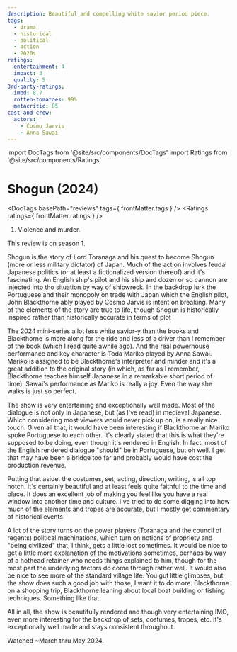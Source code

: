 ```yaml
---
description: Beautiful and compelling white savior period piece.
tags:
  - drama
  - historical
  - political
  - action
  - 2020s
ratings:
  entertainment: 4
  impact: 3
  quality: 5
3rd-party-ratings:
  imbd: 8.7
  rotten-tomatoes: 99%
  metacritic: 85
cast-and-crew:
  actors:
    - Cosmo Jarvis
    - Anna Sawai
---
```

import DocTags from '@site/src/components/DocTags'
import Ratings from '@site/src/components/Ratings'

# Shogun (2024)

<DocTags basePath="reviews" tags={ frontMatter.tags } />
<Ratings ratings={ frontMatter.ratings } />

<trigger-warning>
  <ol>
    <li>Violence and murder.</li>
  </ol>
</trigger-warning>

This review is on season 1.

Shogun is the story of Lord Toranaga and his quest to become Shogun (more or less military dictator) of Japan. Much of the action involves feudal Japanese politics (or at least a fictionalized version thereof) and it's fascinating. An English ship's pilot and his ship and dozen or so cannon are injected into tho situation by way of shipwreck. In the backdrop lurk the Portuguese and their monopoly on trade with Japan which the English pilot, John Blackthorne ably played by Cosmo Jarvis is intent on breaking. Many of the elements of the story are true to life, though Shogun is historically inspired rather than historically accurate in terms of plot

The 2024 mini-series a lot less white savior-y than the books and Blackthorne is more along for the ride and less of a driver than I remember of the book (which I read quite awhile ago). And the real powerhouse performance and key character is Toda Mariko played by Anna Sawai. Mariko is assigned to be Blackthorne's interpreter and minder and it's a great addition to the original story (in which, as far as I remember, Blackthorne teaches himself Japanese in a remarkable short period of time). Sawai's performance as Mariko is really a joy. Even the way she walks is just so perfect.

The show is very entertaining and exceptionally well made. Most of the dialogue is not only in Japanese, but (as I've read) in medieval Japanese. Which considering most viewers would never pick up on, is a really nice touch. Given all that, it would have been interesting if Blackthorne an Mariko spoke Portuguese to each other. It's clearly stated that this is what they're supposed to be doing, even though it's rendered in English. In fact, most of the English rendered dialogue "should" be in Portuguese, but oh well. I get that may have been a bridge too far and probably would have cost the production revenue.

Putting that aside. the costumes, set, acting, direction, writing, is all top notch. It's certainly beautiful and at least feels quite faithful to the time and place. It does an excellent job of making you feel like you have a real window into another time and culture. I've tried to do some digging into how much of the elements and tropes are accurate, but I mostly get commentary of historical events

A lot of the story turns on the power players (Toranaga and the council of regents) political machinations, which turn on notions of propriety and "being civilized" that, I think, gets a little lost sometimes. It would be nice to get a little more explanation of the motivations sometimes, perhaps by way of a hothead retainer who needs things explained to him, though for the most part the underlying factors do come through rather well. It would also be nice to see more of the standard village life. You gut little glimpses, but the show does such a good job with those, I want it to do more. Blackthorne on a shopping trip, Blackthorne leaning about local boat building or fishing techniques. Something like that.

All in all, the show is beautifully rendered and though very entertaining IMO, even more interesting for the backdrop of sets, costumes, tropes, etc. It's exceptionally well made and stays consistent throughout.

Watched ~March thru May 2024.